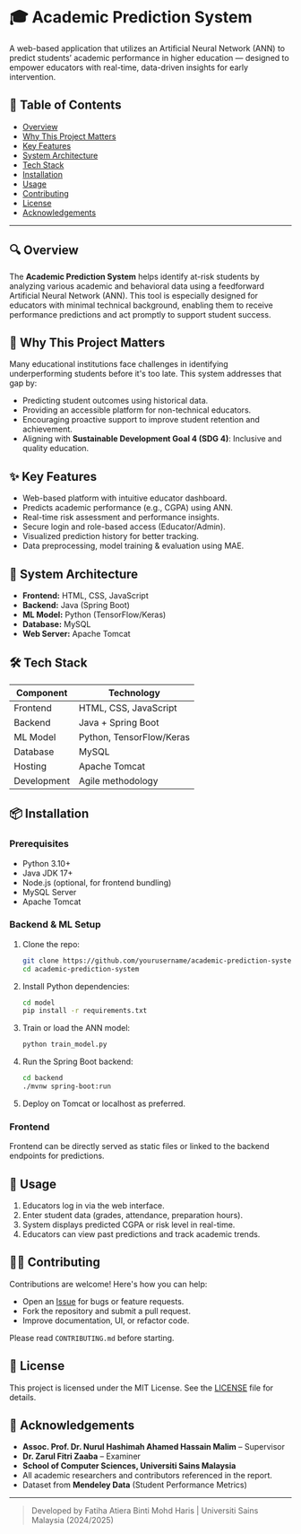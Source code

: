 
# 🎓 Academic Prediction System

A web-based application that utilizes an Artificial Neural Network (ANN) to predict students’ academic performance in higher education — designed to empower educators with real-time, data-driven insights for early intervention.

## 📌 Table of Contents

- [Overview](#overview)
- [Why This Project Matters](#why-this-project-matters)
- [Key Features](#key-features)
- [System Architecture](#system-architecture)
- [Tech Stack](#tech-stack)
- [Installation](#installation)
- [Usage](#usage)
- [Contributing](#contributing)
- [License](#license)
- [Acknowledgements](#acknowledgements)

---

## 🔍 Overview

The **Academic Prediction System** helps identify at-risk students by analyzing various academic and behavioral data using a feedforward Artificial Neural Network (ANN). This tool is especially designed for educators with minimal technical background, enabling them to receive performance predictions and act promptly to support student success.

## 🚀 Why This Project Matters

Many educational institutions face challenges in identifying underperforming students before it's too late. This system addresses that gap by:

- Predicting student outcomes using historical data.
- Providing an accessible platform for non-technical educators.
- Encouraging proactive support to improve student retention and achievement.
- Aligning with **Sustainable Development Goal 4 (SDG 4)**: Inclusive and quality education.

## ✨ Key Features

- Web-based platform with intuitive educator dashboard.
- Predicts academic performance (e.g., CGPA) using ANN.
- Real-time risk assessment and performance insights.
- Secure login and role-based access (Educator/Admin).
- Visualized prediction history for better tracking.
- Data preprocessing, model training & evaluation using MAE.

## 🧱 System Architecture

- **Frontend:** HTML, CSS, JavaScript
- **Backend:** Java (Spring Boot)
- **ML Model:** Python (TensorFlow/Keras)
- **Database:** MySQL
- **Web Server:** Apache Tomcat

## 🛠️ Tech Stack

| Component        | Technology              |
|------------------|--------------------------|
| Frontend         | HTML, CSS, JavaScript    |
| Backend          | Java + Spring Boot       |
| ML Model         | Python, TensorFlow/Keras |
| Database         | MySQL                    |
| Hosting          | Apache Tomcat            |
| Development      | Agile methodology        |

## 📦 Installation

### Prerequisites

- Python 3.10+
- Java JDK 17+
- Node.js (optional, for frontend bundling)
- MySQL Server
- Apache Tomcat

### Backend & ML Setup

1. Clone the repo:
   ```bash
   git clone https://github.com/yourusername/academic-prediction-system.git
   cd academic-prediction-system
   ```

2. Install Python dependencies:
   ```bash
   cd model
   pip install -r requirements.txt
   ```

3. Train or load the ANN model:
   ```bash
   python train_model.py
   ```

4. Run the Spring Boot backend:
   ```bash
   cd backend
   ./mvnw spring-boot:run
   ```

5. Deploy on Tomcat or localhost as preferred.

### Frontend

Frontend can be directly served as static files or linked to the backend endpoints for predictions.

## 🧪 Usage

1. Educators log in via the web interface.
2. Enter student data (grades, attendance, preparation hours).
3. System displays predicted CGPA or risk level in real-time.
4. Educators can view past predictions and track academic trends.

## 🙋‍♀️ Contributing

Contributions are welcome! Here's how you can help:

- Open an [Issue](https://github.com/yourusername/academic-prediction-system/issues) for bugs or feature requests.
- Fork the repository and submit a pull request.
- Improve documentation, UI, or refactor code.

Please read `CONTRIBUTING.md` before starting.

## 📄 License

This project is licensed under the MIT License. See the [LICENSE](LICENSE) file for details.

## 🙏 Acknowledgements

- **Assoc. Prof. Dr. Nurul Hashimah Ahamed Hassain Malim** – Supervisor
- **Dr. Zarul Fitri Zaaba** – Examiner
- **School of Computer Sciences, Universiti Sains Malaysia**
- All academic researchers and contributors referenced in the report.
- Dataset from **Mendeley Data** (Student Performance Metrics)

---

> Developed by Fatiha Atiera Binti Mohd Haris | Universiti Sains Malaysia (2024/2025)
